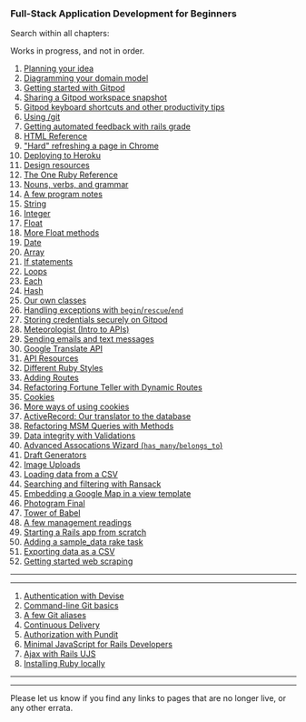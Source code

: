 ### Full-Stack Application Development for Beginners

Search within all chapters:

<div class="container">
  <div class="row">
    <div class="col-md-10 offset-md-1">
      <script async src="https://cse.google.com/cse.js?cx=84981202d2395b390"></script>
      <div class="gcse-search"></div>
    </div>
  </div>
</div>

Works in progress, and not in order.
 
 1. [Planning your idea](https://chapters.firstdraft.com/chapters/783)
 2. [Diagramming your domain model](https://chapters.firstdraft.com/chapters/782)
 3. [Getting started with Gitpod](https://chapters.firstdraft.com/chapters/785)
 4. [Sharing a Gitpod workspace snapshot](https://chapters.firstdraft.com/chapters/876)
 5. [Gitpod keyboard shortcuts and other productivity tips](https://chapters.firstdraft.com/chapters/834)
 6. [Using /git](https://chapters.firstdraft.com/chapters/839)
 7. [Getting automated feedback with rails grade](https://chapters.firstdraft.com/chapters/777)
 8. [HTML Reference](https://chapters.firstdraft.com/chapters/771)
 9.  ["Hard" refreshing a page in Chrome](https://chapters.firstdraft.com/chapters/877)
 10. [Deploying to Heroku](https://chapters.firstdraft.com/chapters/775)
 11. [Design resources](https://chapters.firstdraft.com/chapters/788)
 12. [The One Ruby Reference](https://chapters.firstdraft.com/chapters/774)
 13. [Nouns, verbs, and grammar](https://chapters.firstdraft.com/chapters/754)
 14. [A few program notes](https://chapters.firstdraft.com/chapters/755)
 15. [String](https://chapters.firstdraft.com/chapters/757)
 16. [Integer](https://chapters.firstdraft.com/chapters/760)
 17. [Float](https://chapters.firstdraft.com/chapters/759)
 18. [More Float methods](https://chapters.firstdraft.com/chapters/853)
 19. [Date](https://chapters.firstdraft.com/chapters/768)
 20. [Array](https://chapters.firstdraft.com/chapters/758)
 21. [If statements](https://chapters.firstdraft.com/chapters/763)
 22. [Loops](https://chapters.firstdraft.com/chapters/764)
 23. [Each](https://chapters.firstdraft.com/chapters/765)
 24. [Hash](https://chapters.firstdraft.com/chapters/767)
 25. [Our own classes](https://chapters.firstdraft.com/chapters/769)
 26. [Handling exceptions with `begin`/`rescue`/`end`](https://chapters.firstdraft.com/chapters/833)
 27. [Storing credentials securely on Gitpod](https://chapters.firstdraft.com/chapters/792)
 28. [Meteorologist (Intro to APIs)](https://chapters.firstdraft.com/chapters/847)
 29. [Sending emails and text messages](https://chapters.firstdraft.com/chapters/848)
 30. [Google Translate API](https://chapters.firstdraft.com/chapters/849)
 31. [API Resources](https://chapters.firstdraft.com/chapters/800)
 32. [Different Ruby Styles](https://chapters.firstdraft.com/chapters/787)
 33. [Adding Routes](https://chapters.firstdraft.com/chapters/779)
 34. [Refactoring Fortune Teller with Dynamic Routes](https://chapters.firstdraft.com/chapters/841)
 35. [Cookies](https://chapters.firstdraft.com/chapters/842)
 36. [More ways of using cookies](https://chapters.firstdraft.com/chapters/850)
 37. [ActiveRecord: Our translator to the database](https://chapters.firstdraft.com/chapters/770)
 38. [Refactoring MSM Queries with Methods](https://chapters.firstdraft.com/chapters/843)
 39. [Data integrity with Validations](https://chapters.firstdraft.com/chapters/845)
 41. [Advanced Assocations Wizard (`has_many`/`belongs_to`)](https://association-accessors.firstdraft.com/)
 42. [Draft Generators](https://chapters.firstdraft.com/chapters/773)
 43. [Image Uploads](https://chapters.firstdraft.com/chapters/790)
 44. [Loading data from a CSV](https://chapters.firstdraft.com/chapters/791)
 45. [Searching and filtering with Ransack](https://chapters.firstdraft.com/chapters/835)
 46. [Embedding a Google Map in a view template](https://chapters.firstdraft.com/chapters/836)
 47. [Photogram Final](https://chapters.firstdraft.com/chapters/837)
 48. [Tower of Babel](https://chapters.firstdraft.com/chapters/838)
 49. [A few management readings](https://chapters.firstdraft.com/chapters/789)
 50. [Starting a Rails app from scratch](https://chapters.firstdraft.com/chapters/851)
 51. [Adding a sample_data rake task](https://chapters.firstdraft.com/chapters/852)
 52. [Exporting data as a CSV](https://chapters.firstdraft.com/chapters/873)
 53. [Getting started web scraping](https://chapters.firstdraft.com/chapters/874)

---

---

 1. [Authentication with Devise](https://chapters.firstdraft.com/chapters/880)
 1. [Command-line Git basics](https://chapters.firstdraft.com/chapters/859)
 2. [A few Git aliases](https://chapters.firstdraft.com/chapters/857)
 3. [Continuous Delivery](https://chapters.firstdraft.com/chapters/858)
 4. [Authorization with Pundit](https://chapters.firstdraft.com/chapters/860)
 5. [Minimal JavaScript for Rails Developers](https://chapters.firstdraft.com/chapters/861)  
 5. [Ajax with Rails UJS](https://chapters.firstdraft.com/chapters/863)
 6. [Installing Ruby locally](https://chapters.firstdraft.com/chapters/865)

---
---

Please let us know if you find any links to pages that are no longer live, or any other errata.
